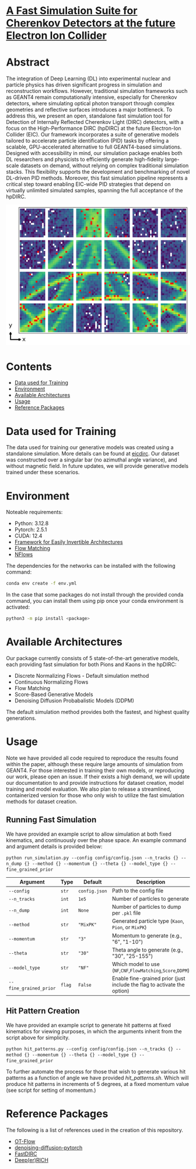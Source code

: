 # [A Fast Simulation Suite for Cherenkov Detectors at the future Electron Ion Collider]()

# Abstract

The integration of Deep Learning (DL) into experimental nuclear and particle physics has driven significant progress in simulation and reconstruction workflows. However, traditional simulation frameworks such as GEANT4 remain computationally intensive, especially for Cherenkov detectors, where simulating optical photon transport through complex geometries and reflective surfaces introduces a major bottleneck.
To address this, we present an open, standalone fast simulation tool for Detection of Internally Reflected Cherenkov Light (DIRC) detectors, with a focus on the High-Performance DIRC (hpDIRC) at the future Electron-Ion Collider (EIC). Our framework incorporates a suite of generative models tailored to accelerate particle identification (PID) tasks by offering a scalable, GPU-accelerated alternative to full GEANT4-based simulations. Designed with accessibility in mind, our simulation package enables both DL researchers and physicists to efficiently generate high-fidelity large-scale datasets on demand, without relying on complex traditional simulation stacks. This flexibility supports the development and benchmarking of novel DL-driven PID methods. Moreover, this fast simulation pipeline represents a critical step toward enabling EIC-wide PID strategies that depend on virtually unlimited simulated samples, spanning the full acceptance of the hpDIRC.

![Example Hit Patterns](assets/Overlayed_hits.png)

# Contents
- [Data used for Training](#Section-1)
- [Environment](#Section-1)
- [Available Architectures](#Section-3)
- [Usage](#Section-4)
- [Reference Packages](#Section-5)


# Data used for Training

The data used for training our generative models was created using a standalone simulation. More details can be found at [eicdirc](https://github.com/rdom/eicdirc).
Our dataset was constructed over a singular bar (no azimuthal angle variance), and without magnetic field. In future updates, we will provide generative models trained under these scenarios.

# Environment 

Noteable requirements: 

- Python:     3.12.8
- Pytorch:    2.5.1
- CUDA:       12.4
- [Framework for Easily Invertible Architectures](https://github.com/vislearn/FrEIA)
- [Flow Matching](https://github.com/facebookresearch/flow_matching)
- [NFlows](https://github.com/bayesiains/nflows)

The dependencies for the networks can be installed with the following command:

```bash
conda env create -f env.yml
```

In the case that some packages do not install through the provided conda command, you can install them using pip once your conda environment is activated:

```bash
python3 -m pip install <package>
```


# Available Architectures

Our package currently consists of 5 state-of-the-art generative models, each providing fast simulation for both Pions and Kaons in the hpDIRC:

* Discrete Normalizing Flows - Default simulation method
* Continuous Normalizing Flows
* Flow Matching
* Score-Based Generative Models
* Denoising Diffusion Probabalistic Models (DDPM)

The default simulation method provides both the fastest, and highest quality generations.

# Usage 

Note we have provided all code required to reproduce the results found within the paper, although these require large amounts of simulation from GEANT4. For those interested in training their own models, or reproducing our work, please open an issue. If their exists a high demand, we will update our documentation to and provide instructions for dataset creation, model training and model evaluation. We also plan to release a streamlined, containerized version for those who only wish to utilize the fast simulation methods for dataset creation.

## Running Fast Simulation

We have provided an example script to allow simulation at both fixed kinematics, and continuously over the phase space. An example command and argument details is provided below:

```
python run_simulation.py --config config/config.json --n_tracks {} --n_dump {} --method {} --momentum {} --theta {} --model_type {} --fine_grained_prior
```

| Argument               | Type    | Default       | Description                                                              |
|------------------------|---------|---------------|--------------------------------------------------------------------------|
| `--config`             | `str`   | `config.json` | Path to the config file                                                  |
| `--n_tracks`           | `int`   | `1e5`         | Number of particles to generate                                          |
| `--n_dump`             | `int`   | `None`        | Number of particles to dump per `.pkl` file                              |
| `--method`             | `str`   | `"MixPK"`     | Generated particle type (`Kaon`, `Pion`, or `MixPK`)                     |
| `--momentum`           | `str`   | `"3"`         | Momentum to generate     (e.g., "6", "1-10")                             |
| `--theta`              | `str`   | `"30"`        | Theta angle to generate  (e.g., "30", "25-155")                          |
| `--model_type`         | `str`   | `"NF"`        | Which model to use (`NF`,`CNF`,`FlowMatching`,`Score`,`DDPM`)            |
| `--fine_grained_prior` | `flag`  | `False`       | Enable fine-grained prior (just include the flag to activate the option) |

## Hit Pattern Creation

We have provided an example script to generate hit patterns at fixed kinematics for viewing purposes, in which the arguments inherit from the script above for simplicity.

```
python hit_patterns.py --config config/config.json --n_tracks {} --method {} --momentum {} --theta {} --model_type {} --fine_grained_prior
```

To further automate the process for those that wish to generate various hit patterns as a function of angle we have provided *hit_patterns.sh*. Which will produce hit patterns in increments of 5 degrees, at a fixed momentum value (see script for setting of momentum.) 

# Reference Packages

The following is a list of references used in the creation of this repository.

- [OT-Flow](https://github.com/EmoryMLIP/OT-Flow)
- [denoising-diffusion-pytorch](https://github.com/lucidrains/denoising-diffusion-pytorch/tree/5989f4c77eafcdc6be0fb4739f0f277a6dd7f7d8)
- [FastDIRC](https://github.com/jmhardin/FastDIRC)
- [Deep(er)RICH](https://github.com/wmdataphys/DeeperRICH)